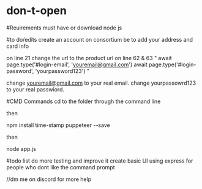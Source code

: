 # don-t-open

#Reuirements
must have or download node js

#to do/edits
create an account on consortium be to add your address and card info

on line 21 change the url to the product url
on line 62 & 63
"        await page.type('#login-email', 'youremail@gmail.com')
        await page.type('#login-password', 'yourpassword123')
 "
 
 change youremail@gmail.com to your real email.
 change yourpassowrd123 to your real passwiord.

#CMD Commands
cd to the folder through the command line 

then 

npm install time-stamp puppeteer --save

then

node app.js

#todo list
do more testing and improve it
create basic UI using express for people who dont like the command prompt

//dm me on discord for more help
